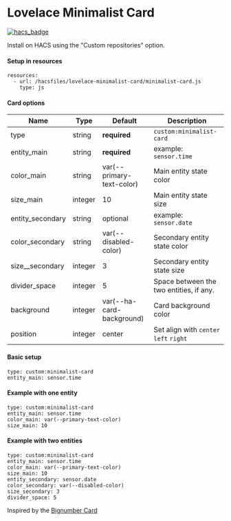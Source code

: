 # Lovelace Minimalist Card
[![hacs_badge](https://img.shields.io/badge/HACS-Custom-orange.svg?style=for-the-badge)](https://github.com/custom-components/hacs)

Install on HACS using the "Custom repositories" option.


#### Setup in resources
```
resources:
  - url: /hacsfiles/lovelace-minimalist-card/minimalist-card.js
    type: js
```


#### Card options
| Name | Type | Default | Description |
|------|------|---------|-------------|
| type | string | **required** | `custom:minimalist-card`|
| entity_main | string | **required** | example: `sensor.time` |
| color_main | string | var(--primary-text-color) | Main entity state color |
| size_main | integer | 10 | Main entity state size |
| entity_secondary | string | optional | example: `sensor.date` |
| color_secondary | string | var(--disabled-color) | Secondary entity state color |
| size__secondary | integer | 3 | Secondary entity state size |
| divider_space | integer | 5 | Space between the two entities, if any. |
| background | integer | var(--ha-card-background) | Card background color |
| position | integer | center | Set align with `center` `left` `right`|

#### Basic setup
```
type: custom:minimalist-card
entity_main: sensor.time
```

#### Example with one entity
```
type: custom:minimalist-card
entity_main: sensor.time
color_main: var(--primary-text-color)
size_main: 10
```

#### Example with two entities 
```
type: custom:minimalist-card
entity_main: sensor.time
color_main: var(--primary-text-color)
size_main: 10
entity_secondary: sensor.date
color_secondary: var(--disabled-color)
size_secondary: 3
divider_space: 5
```

Inspired by the [Bignumber Card](https://github.com/custom-cards/bignumber-card)
